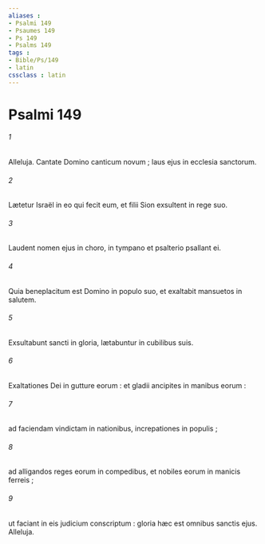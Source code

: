 ```yaml
---
aliases : 
- Psalmi 149
- Psaumes 149
- Ps 149
- Psalms 149
tags : 
- Bible/Ps/149
- latin
cssclass : latin
---
```


# Psalmi 149

###### 1
Alleluja. Cantate Domino canticum novum ; laus ejus in ecclesia sanctorum.
###### 2
Lætetur Israël in eo qui fecit eum, et filii Sion exsultent in rege suo.
###### 3
Laudent nomen ejus in choro, in tympano et psalterio psallant ei.
###### 4
Quia beneplacitum est Domino in populo suo, et exaltabit mansuetos in salutem.
###### 5
Exsultabunt sancti in gloria, lætabuntur in cubilibus suis.
###### 6
Exaltationes Dei in gutture eorum : et gladii ancipites in manibus eorum :
###### 7
ad faciendam vindictam in nationibus, increpationes in populis ;
###### 8
ad alligandos reges eorum in compedibus, et nobiles eorum in manicis ferreis ;
###### 9
ut faciant in eis judicium conscriptum : gloria hæc est omnibus sanctis ejus. Alleluja.
